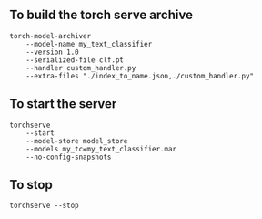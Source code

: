
## To build the torch serve archive
```
torch-model-archiver 
	--model-name my_text_classifier 
	--version 1.0 
	--serialized-file clf.pt  
	--handler custom_handler.py 
	--extra-files "./index_to_name.json,./custom_handler.py"
```

## To start the server
```
torchserve 
	--start 
	--model-store model_store 
	--models my_tc=my_text_classifier.mar 
	--no-config-snapshots
```


## To stop
```torchserve --stop```